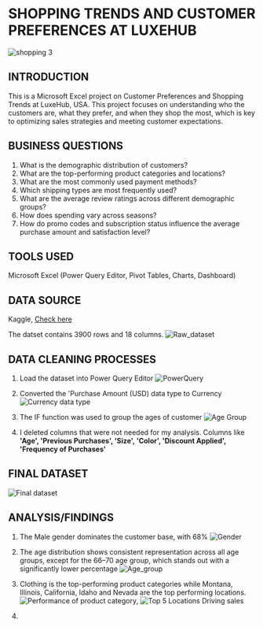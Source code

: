 # SHOPPING TRENDS AND CUSTOMER PREFERENCES AT LUXEHUB
![shopping 3](https://github.com/user-attachments/assets/ab87471b-58dc-4eb8-b241-12ccb69ff476)


## INTRODUCTION

This is a Microsoft Excel project on Customer Preferences and Shopping Trends at LuxeHub, USA. This project focuses on understanding who the customers are, what they prefer, and when they shop the most, which is key to optimizing sales strategies and meeting customer expectations.

## BUSINESS QUESTIONS

1. What is the demographic distribution of customers?
2. What are the top-performing product categories and locations?
3. What are the most commonly used payment methods?
4. Which shipping types are most frequently used?
5. What are the average review ratings across different demographic groups?
6. How does spending vary across seasons? 
7. How do promo codes and subscription status influence the average purchase amount and satisfaction level?

## TOOLS USED

Microsoft Excel (Power Query Editor, Pivot Tables, Charts, Dashboard)

## DATA SOURCE

Kaggle, [Check here](https://www.kaggle.com/datasets/zeesolver/consumer-behavior-and-shopping-habits-dataset)

The datset contains 3900 rows and 18 columns.
![Raw_dataset](https://github.com/user-attachments/assets/5689bc98-467e-45e2-94ca-6381726e6939)

## DATA CLEANING PROCESSES

1. Load the dataset into Power Query Editor
![PowerQuery](https://github.com/user-attachments/assets/77c699f7-5e91-4915-b746-742ed39f7fe4)

2. Converted the 'Purchase Amount (USD) data type to Currency
![Currency data type](https://github.com/user-attachments/assets/7b25de6f-c7c3-4eb6-8883-3cac8f9bd9e7)

3. The IF function was used to group the ages of customer
![Age Group](https://github.com/user-attachments/assets/ffae4ced-a220-4106-851a-cbfb9b2810a4)

4. I deleted columns that were not needed for my analysis. Columns like **'Age', 'Previous Purchases', 'Size', 'Color', 'Discount Applied', 'Frequency of Purchases'**

## FINAL DATASET 
![Final dataset](https://github.com/user-attachments/assets/c7f30ab1-a9a9-4acd-af9e-3e5810c1581d)

## ANALYSIS/FINDINGS

1. The Male gender dominates the customer base, with 68%
![Gender](https://github.com/user-attachments/assets/b9f43be4-2d0c-47c5-83a1-a89ad25d1d5f)

2. The age distribution shows consistent representation across all age groups, except for the 66–70 age group, which stands out with a significantly lower percentage
![Age_group](https://github.com/user-attachments/assets/278411a1-3517-40a8-8098-e1aa77bd09ba)

3. Clothing is the top-performing product categories while Montana, Illinois, California, Idaho and Nevada are the top performing locations.
![Performance of product category](https://github.com/user-attachments/assets/4ecd7d7c-36d2-4c6c-a794-aaeb3f8335fe), ![Top 5 Locations Driving sales](https://github.com/user-attachments/assets/1dbdf68f-3bf8-4078-86a7-44dbf14e86eb)


4. 














